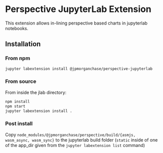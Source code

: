 # Perspective JupyterLab Extension
This extension allows in-lining perspective based charts in jupyterlab notebooks.

## Installation
### From npm
```bash
jupyter labextension install @jpmorganchase/perspective-jupyterlab
```

### From source
From inside the jlab directory:
```bash
npm install
npm start
jupyter labextension install .
```

### Post install
Copy `node_modules/@jpmorganchase/perspective/build/{asmjs, wasm_async, wasm_sync}` to the jupyterlab build folder (`static` inside of one of the app_dir given from the `jupyter labextension list` command)